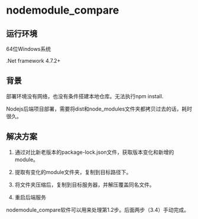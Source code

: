 # nodemodule_compare
## 运行环境
64位Windows系统

.Net framework 4.7.2+

## 背景
部署环境没有网络，也没有条件搭建本地仓库。无法执行npm install.

Nodejs后端项目部署，需要将dist和node_modules文件夹都拷贝过去的话，耗时很久。

## 解决方案
1. 通过对比新老版本的package-lock.json文件，获取版本变化和新增的module。

2. 提取有变化的module文件夹，复制到目标路径下。

3. 将文件夹压缩后，复制到目标服务器，并解压覆盖同名文件。

4. 重启后端服务

nodemodule_compare软件可以用来处理第1.2步。后面两步（3.4）手动完成。